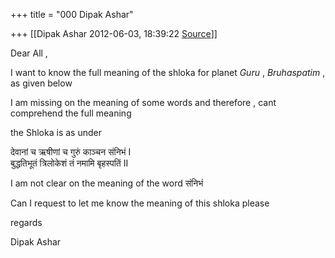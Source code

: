 +++
title = "000 Dipak Ashar"

+++
[[Dipak Ashar	2012-06-03, 18:39:22 [Source](https://groups.google.com/g/samskrita/c/spg1ddyxW1E)]]



Dear All ,  

  
I want to know the full meaning of the shloka for planet *Guru* , *Bruhaspatim* , as given below  
  
I am missing on the meaning of some words and therefore , cant comprehend the full meaning  
  
the Shloka is as under  
  

देवानां च ऋषीणां च गुरुं काञ्चन संनिभं I  
बुद्धतिभूतं त्रिलोकेशं तं नमामि बृहस्पतिं II  

I am not clear on the meaning of the word संनिभं  
  
Can I request to let me know the meaning of this shloka please  
  
regards  
  
Dipak Ashar  
  

  
  
  

